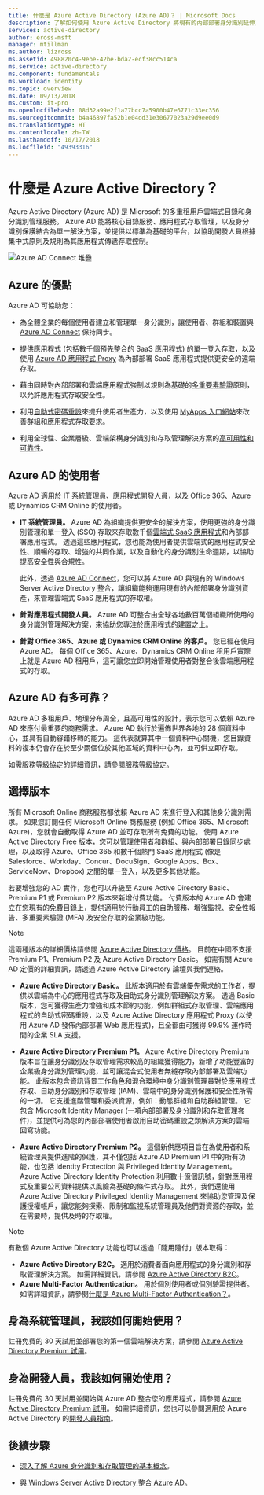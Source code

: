 ```yaml
---
title: 什麼是 Azure Active Directory (Azure AD)？ | Microsoft Docs
description: 了解如何使用 Azure Active Directory 將現有的內部部署身分識別延伸至雲端，或開發 Azure AD 整合式應用程式。
services: active-directory
author: eross-msft
manager: mtillman
ms.author: lizross
ms.assetid: 498820c4-9ebe-42be-bda2-ecf38cc514ca
ms.service: active-directory
ms.component: fundamentals
ms.workload: identity
ms.topic: overview
ms.date: 09/13/2018
ms.custom: it-pro
ms.openlocfilehash: 08d32a99e2f1a77bcc7a5900b47e6771c33ec356
ms.sourcegitcommit: b4a46897fa52b1e04dd31e30677023a29d9ee0d9
ms.translationtype: HT
ms.contentlocale: zh-TW
ms.lasthandoff: 10/17/2018
ms.locfileid: "49393316"
---
```

# <a name="what-is-azure-active-directory"></a>什麼是 Azure Active Directory？
Azure Active Directory (Azure AD) 是 Microsoft 的多重租用戶雲端式目錄和身分識別管理服務。 Azure AD 能將核心目錄服務、應用程式存取管理，以及身分識別保護結合為單一解決方案，並提供以標準為基礎的平台，以協助開發人員根據集中式原則及規則為其應用程式傳遞存取控制。

![Azure AD Connect 堆疊](./media/active-directory-whatis/Azure_Active_Directory.png)

## <a name="benefits-of-azure-ad"></a>Azure 的優點
Azure AD 可協助您：

-   為全體企業的每個使用者建立和管理單一身分識別，讓使用者、群組和裝置與 [Azure AD Connect](../connect/active-directory-aadconnect.md) 保持同步。

-   提供應用程式 (包括數千個預先整合的 SaaS 應用程式) 的單一登入存取，以及使用 [Azure AD 應用程式 Proxy](../manage-apps/application-proxy.md) 為內部部署 SaaS 應用程式提供更安全的遠端存取。

-   藉由同時對內部部署和雲端應用程式強制以規則為基礎的[多重要素驗證](../authentication/concept-mfa-howitworks.md)原則，以允許應用程式存取安全性。

-   利用[自助式密碼重設](../user-help/user-help-reset-password.md)來提升使用者生產力，以及使用 [MyApps 入口網站](../user-help/active-directory-saas-access-panel-introduction.md)來改善群組和應用程式存取要求。

-   利用全球性、企業層級、雲端架構身分識別和存取管理解決方案的[高可用性和可靠性](https://docs.microsoft.com/azure/architecture/checklist/availability)。

## <a name="who-uses-azure-ad"></a>Azure AD 的使用者
Azure AD 適用於 IT 系統管理員、應用程式開發人員，以及 Office 365、Azure 或 Dynamics CRM Online 的使用者。

- **IT 系統管理員。** Azure AD 為組織提供更安全的解決方案，使用更強的身分識別管理和單一登入 (SSO) 存取來存取數千個[雲端式 SaaS 應用程式](../saas-apps/tutorial-list.md)和內部部署應用程式。 透過這些應用程式，您也能為使用者提供雲端式的應用程式安全性、順暢的存取、增強的共同作業，以及自動化的身分識別生命週期，以協助提高安全性與合規性。

    此外，透過 [Azure AD Connect](../connect/active-directory-aadconnect-get-started-express.md)，您可以將 Azure AD 與現有的 Windows Server Active Directory 整合，讓組織能夠運用現有的內部部署身分識別資產，來管理雲端式 SaaS 應用程式的存取權。

- **針對應用程式開發人員。** Azure AD 可整合由全球各地數百萬個組織所使用的身分識別管理解決方案，來協助您專注於應用程式的建置之上。

- **針對 Office 365、Azure 或 Dynamics CRM Online 的客戶。** 您已經在使用 Azure AD。 每個 Office 365、Azure、Dynamics CRM Online 租用戶實際上就是 Azure AD 租用戶，這可讓您立即開始管理使用者對整合後雲端應用程式的存取。

## <a name="how-reliable-is-azure-ad"></a>Azure AD 有多可靠？
Azure AD 多租用戶、地理分布周全，且高可用性的設計，表示您可以依賴 Azure AD 來應付最重要的商務需求。 Azure AD 執行於遍佈世界各地的 28 個資料中心，並具有自動容錯移轉的能力。 這代表就算其中一個資料中心關機，您目錄資料的複本仍會存在於至少兩個位於其他區域的資料中心內，並可供立即存取。

如需服務等級協定的詳細資訊，請參閱[服務等級協定](https://azure.microsoft.com/support/legal/sla/)。

## <a name="choose-an-edition"></a>選擇版本
所有 Microsoft Online 商務服務都依賴 Azure AD 來進行登入和其他身分識別需求。 如果您訂閱任何 Microsoft Online 商務服務 (例如 Office 365、Microsoft Azure)，您就會自動取得 Azure AD 並可存取所有免費的功能。 使用 Azure Active Directory Free 版本，您可以管理使用者和群組、與內部部署目錄同步處理，以及取得 Azure、Office 365 和數千個熱門 SaaS 應用程式 (像是 Salesforce、Workday、Concur、DocuSign、Google Apps、Box、ServiceNow、Dropbox) 之間的單一登入，以及更多其他功能。 

若要增強您的 AD 實作，您也可以升級至 Azure Active Directory Basic、Premium P1 或 Premium P2 版本來新增付費功能。 付費版本的 Azure AD 會建立在您現有的免費目錄上，提供適用於行動員工的自助服務、增強監視、安全性報告、多重要素驗證 (MFA) 及安全存取的企業級功能。

> [!NOTE]
> 這兩種版本的詳細價格請參閱 [Azure Active Directory 價格](https://azure.microsoft.com/pricing/details/active-directory/)。 目前在中國不支援 Premium P1、Premium P2 及 Azure Active Directory Basic。 如需有關 Azure AD 定價的詳細資訊，請透過 Azure Active Directory 論壇與我們連絡。

- **Azure Active Directory Basic。** 此版本適用於有雲端優先需求的工作者，提供以雲端為中心的應用程式存取及自助式身分識別管理解決方案。 透過 Basic 版本，您可獲得生產力增強和成本節約功能，例如群組式存取管理、雲端應用程式的自助式密碼重設，以及 Azure Active Directory 應用程式 Proxy (以使用 Azure AD 發佈內部部署 Web 應用程式)，且全都由可獲得 99.9% 運作時間的企業 SLA 支援。

- **Azure Active Directory Premium P1。** Azure Active Directory Premium 版本旨在讓身分識別及存取管理需求較高的組織獲得能力，新增了功能豐富的企業級身分識別管理功能，並可讓混合式使用者無縫存取內部部署及雲端功能。 此版本包含資訊背景工作角色和混合環境中身分識別管理員對於應用程式存取、自助身分識別和存取管理 (IAM)、雲端中的身分識別保護和安全性所需的一切。 它支援進階管理和委派資源，例如：動態群組和自助群組管理。 它包含 Microsoft Identity Manager (一項內部部署及身分識別和存取管理套件)，並提供可為您的內部部署使用者啟用自助密碼重設之類解決方案的雲端回寫功能。

- **Azure Active Directory Premium P2。** 這個新供應項目旨在為使用者和系統管理員提供進階的保護，其不僅包括 Azure AD Premium P1 中的所有功能，也包括 Identity Protection 與 Privileged Identity Management。 Azure Active Directory Identity Protection 利用數十億個訊號，針對應用程式及重要公司資料提供以風險為基礎的條件式存取。 此外，我們還使用 Azure Active Directory Privileged Identity Management 來協助您管理及保護授權帳戶，讓您能夠探索、限制和監視系統管理員及他們對資源的存取，並在需要時，提供及時的存取權。  

> [!NOTE]
> 有數個 Azure Active Directory 功能也可以透過「隨用隨付」版本取得：<ul><li>**Azure Active Directory B2C。** 適用於消費者面向應用程式的身分識別和存取管理解決方案。 如需詳細資訊，請參閱 [Azure Active Directory B2C](https://azure.microsoft.com/documentation/services/active-directory-b2c/)。</li><li>**Azure Multi-Factor Authentication。** 用於個別使用者或個別驗證提供者。 如需詳細資訊，請參閱[什麼是 Azure Multi-Factor Authentication？](../authentication/multi-factor-authentication.md)。

## <a name="as-an-admin-how-do-i-get-started"></a>身為系統管理員，我該如何開始使用？
註冊免費的 30 天試用並部署您的第一個雲端解決方案，請參閱 [Azure Active Directory Premium 試用](https://azure.microsoft.com/trial/get-started-active-directory/)。

## <a name="as-a-developer-how-do-i-get-started"></a>身為開發人員，我該如何開始使用？
註冊免費的 30 天試用並開始與 Azure AD 整合您的應用程式，請參閱 [Azure Active Directory Premium 試用](https://azure.microsoft.com/trial/get-started-active-directory/)。 如需詳細資訊，您也可以參閱適用於 Azure Active Directory 的[開發人員指南](../develop/azure-ad-developers-guide.md)。

## <a name="next-steps"></a>後續步驟
- [深入了解 Azure 身分識別和存取管理的基本概念](identity-fundamentals.md)。

- [與 Windows Server Active Directory 整合 Azure AD](../hybrid/how-to-connect-install-express.md)。
